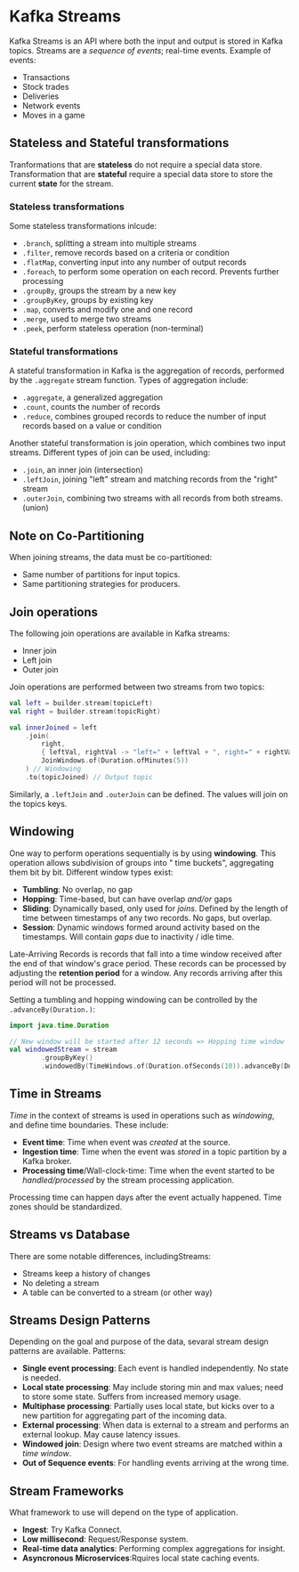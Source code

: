 # Kafka Streams

Kafka Streams is an API where both the input and output is stored in Kafka topics.
Streams are a *sequence of events*; real-time events. Example of events:

- Transactions
- Stock trades
- Deliveries
- Network events
- Moves in a game

## Stateless and Stateful transformations

Tranformations that are **stateless** do not require a special data store. Transformation that are **stateful** require
a special data store to store the current **state** for the stream.

### Stateless transformations

Some stateless transformations inlcude:

- `.branch`, splitting a stream into multiple streams
- `.filter`, remove records based on a criteria or condition
- `.flatMap`, converting input into any number of output records
- `.foreach`, to perform some operation on each record. Prevents further processing
- `.groupBy`, groups the stream by a new key
- `.groupByKey`, groups by existing key
- `.map`, converts and modify one and one record
- `.merge`, used to merge two streams
- `.peek`, perform stateless operation (non-terminal)

### Stateful transformations

A stateful transformation in Kafka is the aggregation of records, performed by the `.aggregate` stream function. Types
of aggregation include:

- `.aggregate`, a generalized aggregation
- `.count`, counts the number of records
- `.reduce`, combines grouped records to reduce the number of input records based on a value or condition

Another stateful transformation is join operation, which combines two input streams. Different types of join can be
used, including:

- `.join`, an inner join (intersection)
- `.leftJoin`, joining "left" stream and matching records from the "right" stream
- `.outerJoin`, combining two streams with all records from both streams. (union)

## Note on Co-Partitioning

When joining streams, the data must be co-partitioned:

- Same number of partitions for input topics.
- Same partitioning strategies for producers.

## Join operations

The following join operations are available in Kafka streams:

- Inner join
- Left join
- Outer join

Join operations are performed between two streams from two topics:

```kotlin
val left = builder.stream(topicLeft)
val right = builder.stream(topicRight)

val innerJoined = left
    .join(
        right,
        { leftVal, rightVal -> "left=" + leftVal + ", right=" + rightVal },
        JoinWindows.of(Duration.ofMinutes(5))
    ) // Windowing
    .to(topicJoined) // Output topic
```

Similarly, a `.leftJoin` and `.outerJoin` can be defined. The values will join on the topics keys.

## Windowing

One way to perform operations sequentially is by using **windowing**. This operation allows subdivision of groups into "
time buckets", aggregating them bit by bit. Different window types exist:

- **Tumbling**: No overlap, no gap
- **Hopping**: Time-based, but can have overlap *and/or* gaps
- **Sliding**: Dynamically based, only used for *joins*. Defined by the length of time between timestamps of any two
  records. No gaps, but
  overlap.
- **Session**: Dynamic windows formed around activity based on the timestamps. Will contain *gaps* due to inactivity /
  idle time.

Late-Arriving Records is records that fall into a time window received after the end of that window's grace period.
These records can be processed by adjusting the **retention period** for a window.
Any records arriving after this period will not be processed.

Setting a tumbling and hopping windowing can be controlled by the `.advanceBy(Duration.)`: 
```kotlin
import java.time.Duration

// New window will be started after 12 seconds => Hopping time window
val windowedStream = stream
        .groupByKey()
        .windowedBy(TimeWindows.of(Duration.ofSeconds(10)).advanceBy(Duration.ofSeconds(12))) 
```

## Time in Streams

*Time* in the context of streams is used in operations such as *windowing*, and define time boundaries. These include:

- **Event time**: Time when event was *created* at the source.
- **Ingestion time**: Time when the event was *stored* in a topic partition by a Kafka broker.
- **Processing time**/Wall-clock-time: Time when the event started to be *handled/processed* by the stream processing
  application.

Processing time can happen days after the event actually happened. Time zones should be standardized.

## Streams vs Database

There are some notable differences, includingStreams:

- Streams keep a history of changes
- No deleting a stream
- A table can be converted to a stream (or other way)

## Streams Design Patterns

Depending on the goal and purpose of the data, sevaral stream design patterns are available. Patterns:

- **Single event processing**: Each event is handled independently. No state is needed.
- **Local state processing**: May include storing min and max values; need to store some state. Suffers from increased
  memory usage.
- **Multiphase processing**: Partially uses local state, but kicks over to a new partition for aggregating part of the
  incoming data.
- **External processing**: When data is external to a stream and performs an external lookup. May cause latency issues.
- **Windowed join**: Design where two event streams are matched within a *time window*.
- **Out of Sequence events**: For handling events arriving at the wrong time.

## Stream Frameworks

What framework to use will depend on the type of application.

- **Ingest**: Try Kafka Connect.
- **Low millisecond**: Request/Response system.
- **Real-time data analytics**:  Performing complex aggregations for insight.
- **Asyncronous Microservices**:Rquires local state caching events.